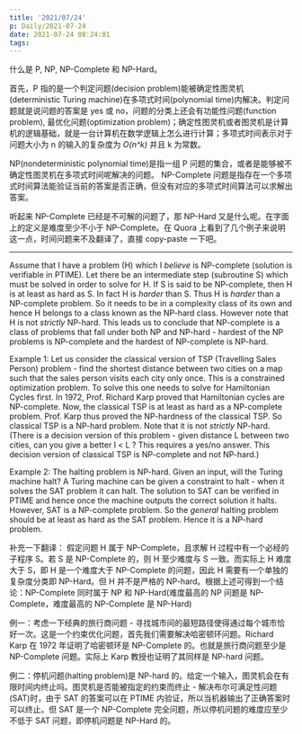 ```yaml
---
title: '2021/07/24'
p: Daily/2021-07-24
date: 2021-07-24 08:24:01
tags:
---
```


什么是 P, NP, NP-Complete 和 NP-Hard。

首先，P 指的是一个判定问题(decision problem)能被确定性图灵机(deterministic Turing machine)在多项式时间(polynomial time)内解决。判定问题就是说问题的答案是 yes 或 no，问题的分类上还会有功能性问题(function problem), 最优化问题(optimization problem)；确定性图灵机或者图灵机是计算机的逻辑基础，就是一台计算机在数学逻辑上怎么进行计算；多项式时间表示对于问题大小为 n 的输入的复杂度为 *O(n^k)* 并且 k 为常数。
<!-- more -->  

NP(nondeterministic polynomial time)是指一组 P 问题的集合，或者是能够被不确定性图灵机在多项式时间呢解决的问题。
NP-Complete 问题是指存在一个多项式时间算法能验证当前的答案是否正确，但没有对应的多项式时间算法可以求解出答案。

听起来 NP-Complete 已经是不可解的问题了，那 NP-Hard 又是什么呢。在字面上的定义是难度至少不小于 NP-Complete。在 Quora 上看到了几个例子来说明这一点，时间问题来不及翻译了，直接 copy-paste 一下吧。

--- 

Assume that I have a problem (H) which I *believe* is NP-complete (solution is verifiable in PTIME). Let there be an intermediate step (subroutine S) which must be solved in order to solve for H. If S is said to be NP-complete, then H is at least as hard as S. In fact H is *harder* than S. Thus H is *harder* than a NP-complete problem. So it needs to be in a complexity class of its own and hence H belongs to a class known as the NP-hard class. However note that H is not *strictly* NP-hard. This leads us to conclude that NP-complete is a class of problems that fall under both NP and NP-hard - hardest of the NP problems is NP-complete and the hardest of NP-complete is NP-hard.

Example 1: Let us consider the classical version of TSP (Travelling Sales Person) problem - find the shortest distance between two cities on a map such that the sales person visits each city only once. This is a constrained optimization problem. To solve this one needs to solve for Hamiltonian Cycles first. In 1972, Prof. Richard Karp proved that Hamiltonian cycles are NP-complete. Now, the classical TSP is at least as hard as a NP-complete problem. Prof. Karp thus proved the NP-hardness of the classical TSP. So classical TSP is a NP-hard problem. Note that it is not *strictly* NP-hard.
(There is a decision version of this problem - given distance L between two cities, can you give a better l < L ? This requires a yes/no answer. This decision version of classical TSP is NP-complete and not NP-hard.)

Example 2: The halting problem is NP-hard. Given an input, will the Turing machine halt? A Turing machine can be given a constraint to halt - when it solves the SAT problem it can halt. The solution to SAT can be verified in PTIME and hence once the machine outputs the correct solution it halts. However, SAT is a NP-complete problem. So the *general* halting problem should be at least as hard as the SAT problem. Hence it is a NP-hard problem.


补充一下翻译：
假定问题 H 属于 NP-Complete，且求解 H 过程中有一个必经的子程序 S。若 S 是 NP-Complete 的，则 H 至少难度与 S 一致。而实际上 H 难度大于 S，即 H 是一个难度大于 NP-Complete 的问题，因此 H 需要有一个单独的复杂度分类即 NP-Hard。但 H 并不是严格的 NP-hard。根据上述可得到一个结论：NP-Complete 同时属于 NP 和 NP-Hard(难度最高的 NP 问题是 NP-Complete，难度最高的 NP-Complete 是 NP-Hard)

例一：考虑一下经典的旅行商问题 - 寻找城市间的最短路径使得通过每个城市恰好一次。这是一个约束优化问题，首先我们需要解决哈密顿环问题。Richard Karp 在 1972 年证明了哈密顿环是 NP-Complete 的。也就是旅行商问题至少是 NP-Complete 问题。实际上 Karp 教授也证明了其同样是 NP-hard 问题。

例二：停机问题(halting problem)是 NP-hard 的。给定一个输入，图灵机会在有限时间内终止吗。图灵机是否能被指定的约束而终止 - 解决布尔可满足性问题(SAT)时，由于 SAT 的答案可以在 PTIME 内验证，所以当机器输出了正确答案时可以终止。但 SAT 是一个 NP-Complete 完全问题，所以停机问题的难度应至少不低于 SAT 问题，即停机问题是 NP-Hard 的。

